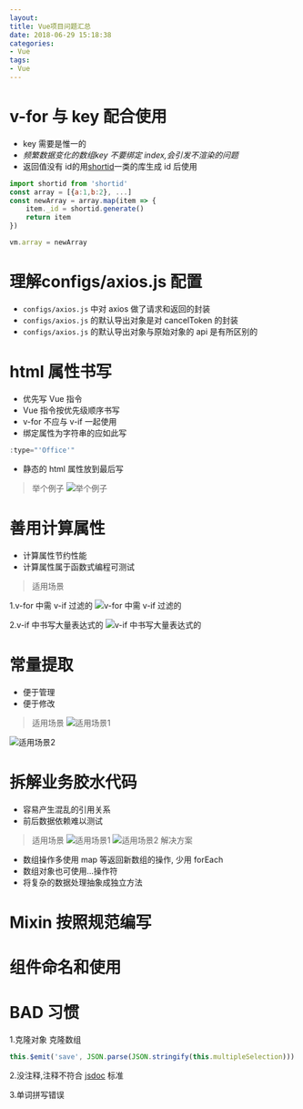 ```yaml
---
layout: 
title: Vue项目问题汇总
date: 2018-06-29 15:18:38
categories: 
- Vue
tags: 
- Vue
---
```


# v-for 与 key 配合使用

* key 需要是惟一的
* *频繁数据变化的数组key 不要绑定 index,会引发不渲染的问题*
* 返回值没有 id的用[shortid](https://github.com/dylang/shortid)一类的库生成 id 后使用

```javascript
import shortid from 'shortid'
const array = [{a:1,b:2}, ...]
const newArray = array.map(item => {
	item._id = shortid.generate()
	return item
})

vm.array = newArray
```

# 理解configs/axios.js 配置

* `configs/axios.js` 中对 axios 做了请求和返回的封装
* `configs/axios.js` 的默认导出对象是对 cancelToken 的封装
* `configs/axios.js` 的默认导出对象与原始对象的 api 是有所区别的

# html 属性书写

* 优先写 Vue 指令
* Vue 指令按优先级顺序书写
* v-for 不应与 v-if 一起使用
* 绑定属性为字符串的应如此写

```javascript
:type="'Office'"
```

* 静态的 html 属性放到最后写

> 举个例子 ![举个例子](https://ws3.sinaimg.cn/large/006tKfTcly1fsrzbutigbj30km01b3yp.jpg)

# 善用计算属性

* 计算属性节约性能
* 计算属性属于函数式编程可测试

> 适用场景

1.v-for 中需 v-if 过滤的
![v-for 中需 v-if 过滤的](https://ws2.sinaimg.cn/large/006tKfTcly1fsrzpmcarpj312z047q48.jpg)

2.v-if 中书写大量表达式的
![v-if 中书写大量表达式的](https://ws2.sinaimg.cn/large/006tKfTcly1fsrztj30ynj31940futf8.jpg)

# 常量提取

* 便于管理
* 便于修改

> 适用场景
![适用场景1](https://ws2.sinaimg.cn/large/006tKfTcly1fsrzwg9bo7j30mp0de41j.jpg)

![适用场景2](https://ws1.sinaimg.cn/large/006tKfTcly1fsrzxy3mhbj30a50y7wiu.jpg)

# 拆解业务胶水代码

* 容易产生混乱的引用关系
* 前后数据依赖难以测试

> 适用场景
![适用场景1](https://ws4.sinaimg.cn/large/006tKfTcly1fss0wgmyrlj30o90nqtee.jpg)
![适用场景2](https://ws2.sinaimg.cn/large/006tKfTcly1fss14nc1m4j30og0ilwht.jpg)
> 解决方案
* 数组操作多使用 map 等返回新数组的操作, 少用 forEach
* 数组对象也可使用...操作符
* 将复杂的数据处理抽象成独立方法

# Mixin 按照规范编写

# 组件命名和使用

# BAD 习惯

1.克隆对象 克隆数组

```javascript
this.$emit('save', JSON.parse(JSON.stringify(this.multipleSelection)))
```

2.没注释,注释不符合 [jsdoc](http://www.css88.com/doc/jsdoc/index.html) 标准

3.单词拼写错误